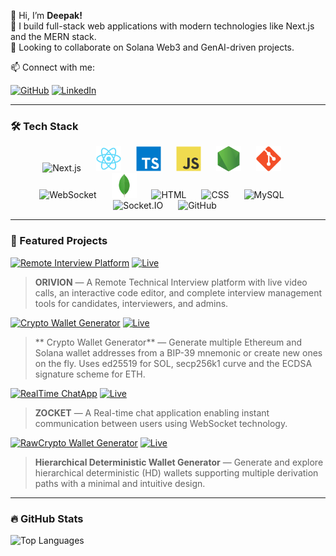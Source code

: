 👋 Hi, I’m **Deepak!**  
👀 I build full-stack web applications with modern technologies like Next.js and the MERN stack.  
💬 Looking to collaborate on Solana Web3 and GenAI-driven projects.  

📫 Connect with me:

[![GitHub](https://img.shields.io/badge/GitHub-000?logo=github&logoColor=white)](https://github.com/dpokk)
[![LinkedIn](https://img.shields.io/badge/LinkedIn-0A66C2?logo=linkedin&logoColor=white)](https://www.linkedin.com/in/deepak-reddy-455r/)

---

### 🛠️ Tech Stack

<div align="center">

<img src="https://cdn.jsdelivr.net/gh/devicons/devicon@latest/icons/nextjs/nextjs-original.svg" alt="Next.js" width="40" height="40" style="margin-right:20px;"/> 
<img src="https://raw.githubusercontent.com/devicons/devicon/master/icons/react/react-original.svg" alt="React.js" width="40" height="40" style="margin-right:20px;"/>
<img src="https://raw.githubusercontent.com/devicons/devicon/master/icons/typescript/typescript-original.svg" alt="TypeScript" width="40" height="40" style="margin-right:20px;"/>
<img src="https://raw.githubusercontent.com/devicons/devicon/master/icons/javascript/javascript-original.svg" alt="JavaScript" width="40" height="40" style="margin-right:20px;"/>
<img src="https://raw.githubusercontent.com/devicons/devicon/master/icons/nodejs/nodejs-original.svg" alt="Node.js" width="40" height="40" style="margin-right:20px;"/>
<img src="https://raw.githubusercontent.com/devicons/devicon/master/icons/git/git-original.svg" alt="Git" width="40" height="40" style="margin-right:20px;"/>
<img src="https://cdn-icons-png.flaticon.com/512/906/906361.png" alt="WebSocket" width="40" height="40" style="margin-right:20px;"/>
<img src="https://raw.githubusercontent.com/devicons/devicon/master/icons/mongodb/mongodb-original.svg" alt="MongoDB" width="40" height="40" style="margin-right:20px;"/>
<img src="https://cdn.jsdelivr.net/gh/devicons/devicon@latest/icons/html5/html5-original.svg" alt="HTML" width="40" height="40" style="margin-right:20px;"/>
<img src="https://cdn.jsdelivr.net/gh/devicons/devicon@latest/icons/css3/css3-original.svg" alt="CSS" width="40" height="40" style="margin-right:20px;"/>
<img src="https://cdn.jsdelivr.net/gh/devicons/devicon@latest/icons/mysql/mysql-original.svg" alt="MySQL" width="40" height="40" style="margin-right:20px;"/>
<img src="https://cdn.jsdelivr.net/gh/devicons/devicon@latest/icons/socketio/socketio-original.svg" alt="Socket.IO" width="40" height="40" style="margin-right:20px;"/>
<img src="https://cdn-icons-png.flaticon.com/512/25/25231.png" alt="GitHub" width="40" height="40" style="margin-right:10px;"/>

</div>

---

### 🚀 Featured Projects

[![Remote Interview Platform](https://img.shields.io/badge/Project-Remote%20Interview%20Platform-blue?style=for-the-badge&logo=typescript)](https://github.com/dpokk/orivion) 
[![Live](https://img.shields.io/badge/Live-brightgreen?style=for-the-badge&logo=vercel&logoColor=white)](https://orivion.vercel.app/)  
> **ORIVION** — A Remote Technical Interview platform with live video calls, an interactive code editor, and complete interview management tools for candidates, interviewers, and admins.

[![Crypto Wallet Generator](https://img.shields.io/badge/Project-Web%20Wallet%20Generator-purple?style=for-the-badge&logo=vercel&logoColor=white)](https://github.com/dpokk/web-wallet-generator)
[![Live](https://img.shields.io/badge/Live-brightgreen?style=for-the-badge&logo=vercel&logoColor=white)](https://web-wallet-generator.vercel.app/)  
> ** Crypto Wallet Generator** — Generate multiple Ethereum and Solana wallet addresses from a BIP-39 mnemonic or create new ones on the fly. Uses ed25519 for SOL, secp256k1 curve and the ECDSA signature scheme for ETH.

[![RealTime ChatApp](https://img.shields.io/badge/Project-RealTime%20ChatApp-green?style=for-the-badge&logo=socketdotio&logoColor=white)](https://github.com/dpokk/realtime-chatapp) 
[![Live](https://img.shields.io/badge/Live-brightgreen?style=for-the-badge&logo=vercel&logoColor=white)](https://zocket-xr6r.onrender.com)  
> **ZOCKET** — A Real-time chat application enabling instant communication between users using WebSocket technology.

[![RawCrypto Wallet Generator](https://img.shields.io/badge/Project-HD%20Wallet%20Generator-orange?style=for-the-badge&logo=bitcoin&logoColor=white)](https://github.com/dpokk/rawHD-wallet-generator)
[![Live](https://img.shields.io/badge/Live-brightgreen?style=for-the-badge&logo=vercel&logoColor=white)](https://hd-wallet-generator.vercel.app/)  
> **Hierarchical Deterministic Wallet Generator** — Generate and explore hierarchical deterministic (HD) wallets supporting multiple derivation paths with a minimal and intuitive design.

---

### 🔥 GitHub Stats

![Top Languages](https://github-readme-stats.vercel.app/api/top-langs/?username=dpokk&layout=compact&theme=dark)
